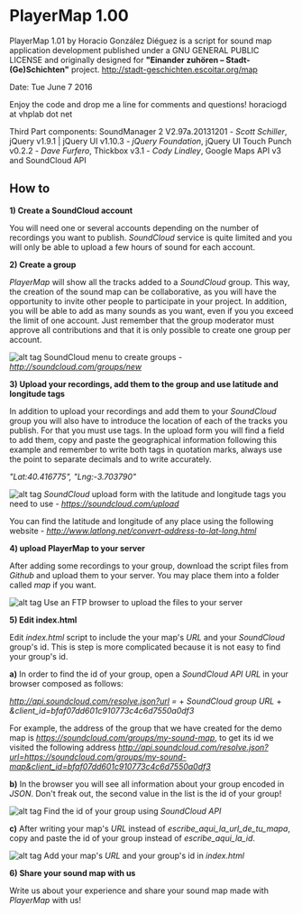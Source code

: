 PlayerMap 1.00
==============

PlayerMap 1.01 by Horacio González Diéguez is a script for sound map application development published under a GNU GENERAL PUBLIC LICENSE and originally designed for **"Einander zuhören – Stadt-(Ge)Schichten"** project.
http://stadt-geschichten.escoitar.org/map

Date: Tue June 7 2016

Enjoy the code and drop me a line for comments and questions!
horaciogd at vhplab dot net

Third Part components: SoundManager 2 V2.97a.20131201 - *Scott Schiller*, jQuery v1.9.1 | jQuery UI v1.10.3 - *jQuery Foundation*, jQuery UI Touch Punch v0.2.2 - *Dave Furfero*, Thickbox v3.1 - *Cody Lindley*, Google Maps API v3 and SoundCloud API


How to
------


**1) Create a SoundCloud account**

You will need one or several accounts depending on the number of recordings you want to publish. *SoundCloud* service is quite limited and you will only be able to upload a few hours of sound for each account.


**2) Create a group**

*PlayerMap* will show all the tracks added to a *SoundCloud* group. This way, the creation of the sound map can be collaborative, as you will have the opportunity to invite other people to participate in your project. In addition,  you will be able to add as many sounds as you want, even if you you exceed the limit of one account. Just remember that the group moderator must approve all contributions and that it is only possible to create one group per account.

![alt tag](http://www.vhplab.net/PlayerMap/readme/playermap_00.png)
SoundCloud menu to create groups - *http://soundcloud.com/groups/new*


**3) Upload your recordings, add them to the group and use latitude and longitude tags**

In addition to upload your recordings and add them to your *SoundCloud* group you will also have to introduce the location of each of the tracks you publish. For that you must use tags. In the upload form you will find a field to add them, copy and paste the geographical information following this example and remember to write both tags in quotation marks, always use the point to separate decimals and to write accurately.

*"Lat:40.416775", "Lng:-3.703790"*

![alt tag](http://www.vhplab.net/PlayerMap/readme/playermap_01.png)
*SoundCloud* upload form with the latitude and longitude tags you need to use - *https://soundcloud.com/upload*

You can find the latitude and longitude of any place using the following website - *http://www.latlong.net/convert-address-to-lat-long.html*


**4) upload PlayerMap to your server**

After adding some recordings to your group, download the script files from *Github* and upload them to your server. You may place them into a folder called *map* if you want.

![alt tag](http://www.vhplab.net/PlayerMap/readme/playermap_02.png)
Use an FTP browser to upload the files to your server


**5) Edit index.html**

Edit *index.html* script to include the your map's *URL* and your *SoundCloud* group's id. This is step is more complicated because it is not easy to find your group's id.

**a)** In order to find the id of your group, open a *SoundCloud API URL* in your browser composed as follows:

*http://api.soundcloud.com/resolve.json?url =*
+
*SoundCloud group URL*
+
*&client_id=bfaf07dd601c910773c4c6d7550a0df3*

For example, the address of the group that we have created for the demo map is *https://soundcloud.com/groups/my-sound-map*, to get its id we visited the following address *http://api.soundcloud.com/resolve.json?url=https://soundcloud.com/groups/my-sound-map&client_id=bfaf07dd601c910773c4c6d7550a0df3*

**b)** In the browser you will see all information about your group encoded in *JSON*. Don't freak out, the second value in the list is the id of your group!

![alt tag](http://www.vhplab.net/PlayerMap/readme/playermap_03.png)
Find the id of your group using *SoundCloud API*

**c)** After writing  your map's *URL* instead of *escribe_aqui_la_url_de_tu_mapa*, copy and paste the id of your group instead of *escribe_aqui_la_id*. 

![alt tag](http://www.vhplab.net/PlayerMap/readme/playermap_04.png)
Add your map's *URL* and your group's id in *index.html*


**6) Share your sound map with us**

Write us about your experience and share your sound map made with *PlayerMap* with us!

